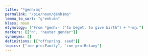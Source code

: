 ```yaml
---
title: "*ǵénh₁mn̥"
permalink: "/pie/noun/ǵénh1mn̥"
lemma_to_sort: "g'enh₁mn"
klass: noun
etymology: ["From *ǵenh₁- (“to beget, to give birth”) +‎ *-mn̥."]
markers: [["n", "neuter gender"]]
synonyms: []
definitions: [["offspring, seed"]]
topics: ["ine-pro:Family", "ine-pro:Botany"]
---
```

